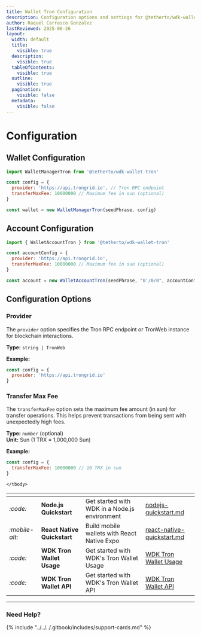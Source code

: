 ```yaml
---
title: Wallet Tron Configuration
description: Configuration options and settings for @tetherto/wdk-wallet-tron
author: Raquel Carrasco Gonzalez
lastReviewed: 2025-06-26
layout:
  width: default
  title:
    visible: true
  description:
    visible: true
  tableOfContents:
    visible: true
  outline:
    visible: true
  pagination:
    visible: false
  metadata:
    visible: false
---
```


# Configuration

## Wallet Configuration

```javascript
import WalletManagerTron from '@tetherto/wdk-wallet-tron'

const config = {
  provider: 'https://api.trongrid.io', // Tron RPC endpoint
  transferMaxFee: 10000000 // Maximum fee in sun (optional)
}

const wallet = new WalletManagerTron(seedPhrase, config)
```

## Account Configuration

```javascript
import { WalletAccountTron } from '@tetherto/wdk-wallet-tron'

const accountConfig = {
  provider: 'https://api.trongrid.io',
  transferMaxFee: 10000000 // Maximum fee in sun (optional)
}

const account = new WalletAccountTron(seedPhrase, "0'/0/0", accountConfig)
```

## Configuration Options

### Provider

The `provider` option specifies the Tron RPC endpoint or TronWeb instance for blockchain interactions.

**Type:** `string | TronWeb`

**Example:**
```javascript
const config = {
  provider: 'https://api.trongrid.io'
}
```

### Transfer Max Fee

The `transferMaxFee` option sets the maximum fee amount (in sun) for transfer operations. This helps prevent transactions from being sent with unexpectedly high fees.

**Type:** `number` (optional)  
**Unit:** Sun (1 TRX = 1,000,000 Sun)

**Example:**
```javascript
const config = {
  transferMaxFee: 10000000 // 10 TRX in sun
}
```




<table data-card-size="large" data-view="cards">
	<thead>
		<tr>
			<th></th>
			<th></th>
			<th></th>
			<th data-hidden data-card-target data-type="content-ref"></th>
		</tr>
	</thead>
	<tbody>
		<tr>
			<td>
				<i class="fa-code">:code:</i>
			</td>
			<td>
				<strong>Node.js Quickstart</strong>
			</td>
			<td>Get started with WDK in a Node.js environment</td>
			<td>
				<a href="../../../start-building/nodejs-bare-quickstart.md">nodejs-quickstart.md</a>
			</td>
		</tr>
    <tr>
			<td>
				<i class="fa-mobile-alt">:mobile-alt:</i>
			</td>
			<td>
				<strong>React Native Quickstart</strong>
			</td>
			<td>Build mobile wallets with React Native Expo</td>
			<td>
				<a href="../../../start-building/react-native-quickstart.md">react-native-quickstart.md</a>
			</td>
		</tr>
    <tr>
			<td>
				<i class="fa-code">:code:</i>
			</td>
			<td>
				<strong>WDK Tron Wallet Usage</strong>
			</td>
			<td>Get started with WDK's Tron Wallet Usage</td>
			<td>
				<a href="./configuration.md">WDK Tron Wallet Usage</a>
			</td>
		</tr>
        <tr>
			<td>
				<i class="fa-code">:code:</i>
			</td>
			<td>
				<strong>WDK Tron Wallet API</strong>
			</td>
			<td>Get started with WDK's Tron Wallet API</td>
			<td>
				<a href="./api-reference.md">WDK Tron Wallet API</a>
			</td>
		</tr>
  
	</tbody>
</table>

***

### Need Help?

{% include "../../../.gitbook/includes/support-cards.md" %}
